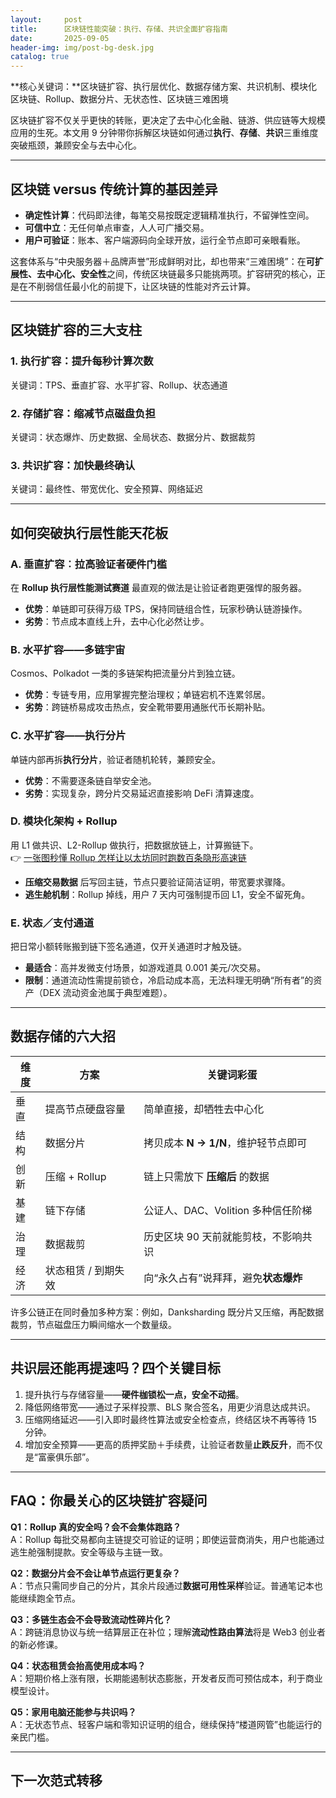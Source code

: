 ```yaml
---
layout:     post
title:      区块链性能突破：执行、存储、共识全面扩容指南
date:       2025-09-05
header-img: img/post-bg-desk.jpg
catalog: true
---
```


**核心关键词：**区块链扩容、执行层优化、数据存储方案、共识机制、模块化区块链、Rollup、数据分片、无状态性、区块链三难困境

区块链扩容不仅关乎更快的转账，更决定了去中心化金融、链游、供应链等大规模应用的生死。本文用 9 分钟带你拆解区块链如何通过**执行**、**存储**、**共识**三重维度突破瓶颈，兼顾安全与去中心化。

---

## 区块链 versus 传统计算的基因差异

- **确定性计算**：代码即法律，每笔交易按既定逻辑精准执行，不留弹性空间。  
- **可信中立**：无任何单点审查，人人可广播交易。  
- **用户可验证**：账本、客户端源码向全球开放，运行全节点即可亲眼看账。  

这套体系与“中央服务器＋品牌声誉”形成鲜明对比，却也带来“三难困境”：在**可扩展性、去中心化、安全性**之间，传统区块链最多只能挑两项。扩容研究的核心，正是在不削弱信任最小化的前提下，让区块链的性能对齐云计算。  

---

## 区块链扩容的三大支柱

### 1. 执行扩容：提升每秒计算次数  
关键词：TPS、垂直扩容、水平扩容、Rollup、状态通道  

### 2. 存储扩容：缩减节点磁盘负担  
关键词：状态爆炸、历史数据、全局状态、数据分片、数据裁剪  

### 3. 共识扩容：加快最终确认  
关键词：最终性、带宽优化、安全预算、网络延迟  

---

## 如何突破执行层性能天花板

### A. 垂直扩容︰拉高验证者硬件门槛  
在 **Rollup 执行层性能测试赛道** 最直观的做法是让验证者跑更强悍的服务器。  
- **优势**：单链即可获得万级 TPS，保持同链组合性，玩家秒确认链游操作。  
- **劣势**：节点成本直线上升，去中心化必然让步。

### B. 水平扩容——多链宇宙  
Cosmos、Polkadot 一类的多链架构把流量分片到独立链。  
- **优势**：专链专用，应用掌握完整治理权；单链宕机不连累邻居。  
- **劣势**：跨链桥易成攻击热点，安全靴带要用通胀代币长期补贴。

### C. 水平扩容——执行分片  
单链内部再拆**执行分片**，验证者随机轮转，兼顾安全。  
- **优势**：不需要逐条链自举安全池。  
- **劣势**：实现复杂，跨分片交易延迟直接影响 DeFi 清算速度。

### D. 模块化架构 + Rollup  
用 L1 做共识、L2-Rollup 做执行，把数据放链上，计算搬链下。  
👉 [一张图秒懂 Rollup 怎样让以太坊同时跑数百条隐形高速链](https://okxdog.com/)  
- **压缩交易数据** 后写回主链，节点只要验证简洁证明，带宽要求骤降。  
- **逃生舱机制**：Rollup 掉线，用户 7 天内可强制提币回 L1，安全不留死角。

### E. 状态／支付通道  
把日常小额转账搬到链下签名通道，仅开关通道时才触及链。  
- **最适合**：高并发微支付场景，如游戏道具 0.001 美元/次交易。  
- **限制**：通道流动性需提前锁仓，冷启动成本高，无法料理无明确“所有者”的资产（DEX 流动资金池属于典型难题）。

---

## 数据存储的六大招

| 维度 | 方案 | 关键词彩蛋 |
|---|---|---|
| 垂直 | 提高节点硬盘容量 | 简单直接，却牺牲去中心化 |
| 结构 | 数据分片 | 拷贝成本 **N → 1/N**，维护轻节点即可 |
| 创新 | 压缩 + Rollup | 链上只需放下 **压缩后** 的数据 |
| 基建 | 链下存储 | 公证人、DAC、Volition 多种信任阶梯 |
| 治理 | 数据裁剪 | 历史区块 90 天前就能剪枝，不影响共识 |
| 经济 | 状态租赁 / 到期失效 | 向“永久占有”说拜拜，避免**状态爆炸** |

许多公链正在同时叠加多种方案：例如，Danksharding 既分片又压缩，再配数据裁剪，节点磁盘压力瞬间缩水一个数量级。

---

## 共识层还能再提速吗？四个关键目标

1. 提升执行与存储容量——**硬件枷锁松一点，安全不动摇**。  
2. 降低网络带宽——通过子采样投票、BLS 聚合签名，用更少消息达成共识。  
3. 压缩网络延迟——引入即时最终性算法或安全检查点，终结区块不再等待 15 分钟。  
4. 增加安全预算——更高的质押奖励＋手续费，让验证者数量**止跌反升**，而不仅是“富豪俱乐部”。

---

## FAQ：你最关心的区块链扩容疑问

**Q1：Rollup 真的安全吗？会不会集体跑路？**  
A：Rollup 每批交易都向主链提交可验证的证明；即使运营商消失，用户也能通过逃生舱强制提款。安全等级与主链一致。

**Q2：数据分片会不会让单节点运行更复杂？**  
A：节点只需同步自己的分片，其余片段通过**数据可用性采样**验证。普通笔记本也能继续跑全节点。

**Q3：多链生态会不会导致流动性碎片化？**  
A：跨链消息协议与统一结算层正在补位；理解**流动性路由算法**将是 Web3 创业者的新必修课。

**Q4：状态租赁会抬高使用成本吗？**  
A：短期价格上涨有限，长期能遏制状态膨胀，开发者反而可预估成本，利于商业模型设计。

**Q5：家用电脑还能参与共识吗？**  
A：无状态节点、轻客户端和零知识证明的组合，继续保持“楼道网管”也能运行的亲民门槛。

---

## 下一次范式转移